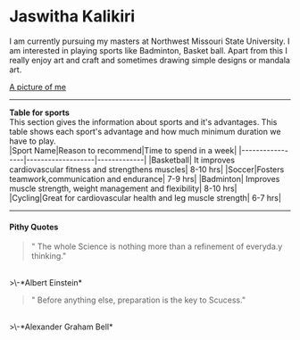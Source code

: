 # Jaswitha Kalikiri

I am currently pursuing my masters at Northwest Missouri State University. I am interested in playing sports like Badminton, Basket ball. Apart from this I really enjoy art and craft and sometimes drawing simple designs or mandala art. <br>

[A picture of me](https://github.com/Jaswitha-20/my2-kalikiri/blob/main/pic.jpg)

---
**Table for sports** <br>
This section gives the information about sports and it's advantages. This table shows each sport's advantage and how much minimum duration we have to play.
<br>
|Sport Name|Reason to recommend|Time to spend in a week|
|-----------------|-------------------|-------------|
|Basketball| It improves cardiovascular fitness and strengthens muscles| 8-10 hrs|
|Soccer|Fosters teamwork,communication and endurance| 7-9 hrs|
|Badminton| Improves muscle strength, weight management and flexibility| 8-10 hrs|
|Cycling|Great for cardiovascular health and leg muscle strength| 6-7 hrs|

---
#### Pithy Quotes
> " The whole Science is nothing more than a refinement of everyda.y thinking."
<br>
>\-*Albert Einstein*

<br>

> " Before anything else, preparation is the key to Scucess."
<br>
>\-*Alexander Graham Bell*

